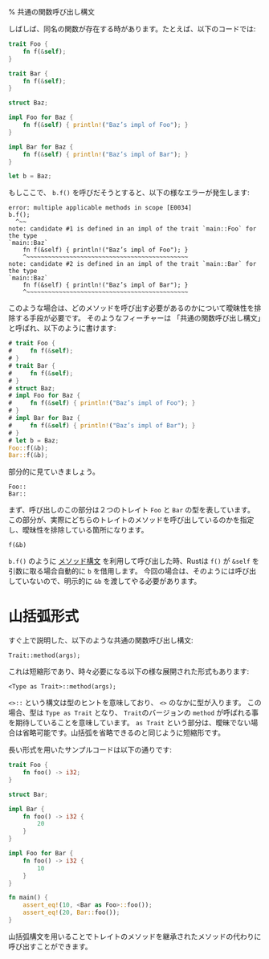 % 共通の関数呼び出し構文
<!-- % Universal Function Call Syntax -->

<!-- Sometimes, functions can have the same names. Consider this code: -->
しばしば、同名の関数が存在する時があります。たとえば、以下のコードでは:

```rust
trait Foo {
    fn f(&self);
}

trait Bar {
    fn f(&self);
}

struct Baz;

impl Foo for Baz {
    fn f(&self) { println!("Baz’s impl of Foo"); }
}

impl Bar for Baz {
    fn f(&self) { println!("Baz’s impl of Bar"); }
}

let b = Baz;
```

<!-- If we were to try to call `b.f()`, we’d get an error: -->
もしここで、 `b.f()` を呼びだそうとすると、以下の様なエラーが発生します:

```text
error: multiple applicable methods in scope [E0034]
b.f();
  ^~~
note: candidate #1 is defined in an impl of the trait `main::Foo` for the type
`main::Baz`
    fn f(&self) { println!("Baz’s impl of Foo"); }
    ^~~~~~~~~~~~~~~~~~~~~~~~~~~~~~~~~~~~~~~~~~~~~~
note: candidate #2 is defined in an impl of the trait `main::Bar` for the type
`main::Baz`
    fn f(&self) { println!("Baz’s impl of Bar"); }
    ^~~~~~~~~~~~~~~~~~~~~~~~~~~~~~~~~~~~~~~~~~~~~~

```

<!-- We need a way to disambiguate which method we need. This feature is called -->
<!-- ‘universal function call syntax’, and it looks like this: -->
このような場合は、どのメソッドを呼び出す必要があるのかについて曖昧性を排除する手段が必要です。
そのようなフィーチャーは 「共通の関数呼び出し構文」と呼ばれ、以下のように書けます:



```rust
# trait Foo {
#     fn f(&self);
# }
# trait Bar {
#     fn f(&self);
# }
# struct Baz;
# impl Foo for Baz {
#     fn f(&self) { println!("Baz’s impl of Foo"); }
# }
# impl Bar for Baz {
#     fn f(&self) { println!("Baz’s impl of Bar"); }
# }
# let b = Baz;
Foo::f(&b);
Bar::f(&b);
```

<!-- Let’s break it down. -->
部分的に見ていきましょう。

```rust,ignore
Foo::
Bar::
```

<!-- These halves of the invocation are the types of the two traits: `Foo` and -->
<!-- `Bar`. This is what ends up actually doing the disambiguation between the two: -->
<!-- Rust calls the one from the trait name you use. -->
まず、呼び出しのこの部分は２つのトレイト `Foo` と `Bar` の型を表しています。
この部分が、実際にどちらのトレイトのメソッドを呼び出しているのかを指定し、曖昧性を排除している箇所になります。

```rust,ignore
f(&b)
```

<!-- When we call a method like `b.f()` using [method syntax][methodsyntax], Rust -->
<!-- will automatically borrow `b` if `f()` takes `&self`. In this case, Rust will -->
<!-- not, and so we need to pass an explicit `&b`. -->
`b.f()` のように [メソッド構文][methodsyntax] を利用して呼び出した時、Rustは `f()` が `&self` を引数に取る場合自動的に `b` を借用します。
今回の場合は、そのようには呼び出していないので、明示的に `&b` を渡してやる必要があります。

[methodsyntax]: method-syntax.html

# 山括弧形式

<!-- The form of UFCS we just talked about: -->
すぐ上で説明した、以下のような共通の関数呼び出し構文:

```rust,ignore
Trait::method(args);
```

<!-- Is a short-hand. There’s an expanded form of this that’s needed in some -->
<!-- situations: -->
これは短縮形であり、時々必要になる以下の様な展開された形式もあります:

```rust,ignore
<Type as Trait>::method(args);
```

<!-- The `<>::` syntax is a means of providing a type hint. The type goes inside -->
<!-- the `<>`s. In this case, the type is `Type as Trait`, indicating that we want -->
<!-- `Trait`’s version of `method` to be called here. The `as Trait` part is -->
<!-- optional if it’s not ambiguous. Same with the angle brackets, hence the -->
<!-- shorter form. -->
`<>::` という構文は型のヒントを意味しており、 `<>` のなかに型が入ります。
この場合、型は `Type as Trait` となり、 `Trait`のバージョンの `method` が呼ばれる事を期待していることを意味しています。
`as Trait` という部分は、曖昧でない場合は省略可能です。山括弧を省略できるのと同じように短縮形です。

<!-- Here’s an example of using the longer form. -->
長い形式を用いたサンプルコードは以下の通りです:

```rust
trait Foo {
    fn foo() -> i32;
}

struct Bar;

impl Bar {
    fn foo() -> i32 {
        20
    }
}

impl Foo for Bar {
    fn foo() -> i32 {
        10
    }
}

fn main() {
    assert_eq!(10, <Bar as Foo>::foo());
    assert_eq!(20, Bar::foo());
}
```

<!-- Using the angle bracket syntax lets you call the trait method instead of the -->
<!-- inherent one. -->
山括弧構文を用いることでトレイトのメソッドを継承されたメソッドの代わりに呼び出すことができます。

